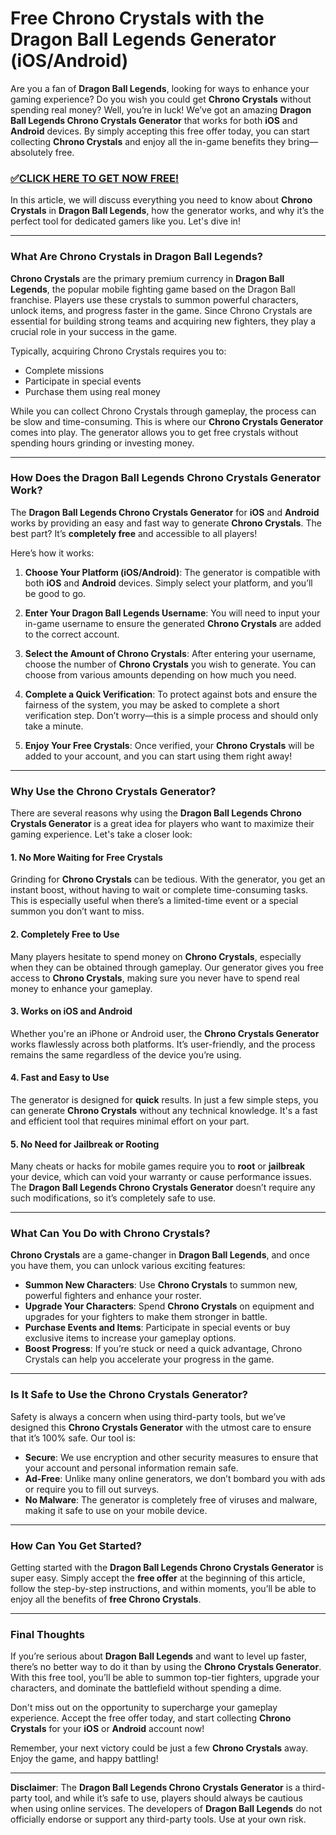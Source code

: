 # Free Chrono Crystals with the Dragon Ball Legends Generator (iOS/Android)

Are you a fan of **Dragon Ball Legends**, looking for ways to enhance your gaming experience? Do you wish you could get **Chrono Crystals** without spending real money? Well, you’re in luck! We’ve got an amazing **Dragon Ball Legends Chrono Crystals Generator** that works for both **iOS** and **Android** devices. By simply accepting this free offer today, you can start collecting **Chrono Crystals** and enjoy all the in-game benefits they bring—absolutely free.

### [✅CLICK HERE TO GET NOW FREE!](https://freeforyou.xyz/dragonball/legends/go/)

In this article, we will discuss everything you need to know about **Chrono Crystals** in **Dragon Ball Legends**, how the generator works, and why it’s the perfect tool for dedicated gamers like you. Let's dive in!

---

### What Are Chrono Crystals in Dragon Ball Legends?

**Chrono Crystals** are the primary premium currency in **Dragon Ball Legends**, the popular mobile fighting game based on the Dragon Ball franchise. Players use these crystals to summon powerful characters, unlock items, and progress faster in the game. Since Chrono Crystals are essential for building strong teams and acquiring new fighters, they play a crucial role in your success in the game.

Typically, acquiring Chrono Crystals requires you to:
- Complete missions
- Participate in special events
- Purchase them using real money

While you can collect Chrono Crystals through gameplay, the process can be slow and time-consuming. This is where our **Chrono Crystals Generator** comes into play. The generator allows you to get free crystals without spending hours grinding or investing money.

---

### How Does the Dragon Ball Legends Chrono Crystals Generator Work?

The **Dragon Ball Legends Chrono Crystals Generator** for **iOS** and **Android** works by providing an easy and fast way to generate **Chrono Crystals**. The best part? It’s **completely free** and accessible to all players!

Here’s how it works:

1. **Choose Your Platform (iOS/Android)**: 
   The generator is compatible with both **iOS** and **Android** devices. Simply select your platform, and you’ll be good to go.

2. **Enter Your Dragon Ball Legends Username**: 
   You will need to input your in-game username to ensure the generated **Chrono Crystals** are added to the correct account.

3. **Select the Amount of Chrono Crystals**: 
   After entering your username, choose the number of **Chrono Crystals** you wish to generate. You can choose from various amounts depending on how much you need.

4. **Complete a Quick Verification**: 
   To protect against bots and ensure the fairness of the system, you may be asked to complete a short verification step. Don’t worry—this is a simple process and should only take a minute.

5. **Enjoy Your Free Crystals**: 
   Once verified, your **Chrono Crystals** will be added to your account, and you can start using them right away!

---

### Why Use the Chrono Crystals Generator?

There are several reasons why using the **Dragon Ball Legends Chrono Crystals Generator** is a great idea for players who want to maximize their gaming experience. Let's take a closer look:

#### 1. **No More Waiting for Free Crystals**
Grinding for **Chrono Crystals** can be tedious. With the generator, you get an instant boost, without having to wait or complete time-consuming tasks. This is especially useful when there’s a limited-time event or a special summon you don’t want to miss.

#### 2. **Completely Free to Use**
Many players hesitate to spend money on **Chrono Crystals**, especially when they can be obtained through gameplay. Our generator gives you free access to **Chrono Crystals**, making sure you never have to spend real money to enhance your gameplay.

#### 3. **Works on iOS and Android**
Whether you're an iPhone or Android user, the **Chrono Crystals Generator** works flawlessly across both platforms. It’s user-friendly, and the process remains the same regardless of the device you’re using.

#### 4. **Fast and Easy to Use**
The generator is designed for **quick** results. In just a few simple steps, you can generate **Chrono Crystals** without any technical knowledge. It's a fast and efficient tool that requires minimal effort on your part.

#### 5. **No Need for Jailbreak or Rooting**
Many cheats or hacks for mobile games require you to **root** or **jailbreak** your device, which can void your warranty or cause performance issues. The **Dragon Ball Legends Chrono Crystals Generator** doesn’t require any such modifications, so it’s completely safe to use.

---

### What Can You Do with Chrono Crystals?

**Chrono Crystals** are a game-changer in **Dragon Ball Legends**, and once you have them, you can unlock various exciting features:

- **Summon New Characters**: Use **Chrono Crystals** to summon new, powerful fighters and enhance your roster.
- **Upgrade Your Characters**: Spend **Chrono Crystals** on equipment and upgrades for your fighters to make them stronger in battle.
- **Purchase Events and Items**: Participate in special events or buy exclusive items to increase your gameplay options.
- **Boost Progress**: If you’re stuck or need a quick advantage, Chrono Crystals can help you accelerate your progress in the game.

---

### Is It Safe to Use the Chrono Crystals Generator?

Safety is always a concern when using third-party tools, but we’ve designed this **Chrono Crystals Generator** with the utmost care to ensure that it’s 100% safe. Our tool is:

- **Secure**: We use encryption and other security measures to ensure that your account and personal information remain safe.
- **Ad-Free**: Unlike many online generators, we don’t bombard you with ads or require you to fill out surveys.
- **No Malware**: The generator is completely free of viruses and malware, making it safe to use on your mobile device.

---

### How Can You Get Started?

Getting started with the **Dragon Ball Legends Chrono Crystals Generator** is super easy. Simply accept the **free offer** at the beginning of this article, follow the step-by-step instructions, and within moments, you’ll be able to enjoy all the benefits of **free Chrono Crystals**.

---

### Final Thoughts

If you’re serious about **Dragon Ball Legends** and want to level up faster, there’s no better way to do it than by using the **Chrono Crystals Generator**. With this free tool, you’ll be able to summon top-tier fighters, upgrade your characters, and dominate the battlefield without spending a dime.

Don't miss out on the opportunity to supercharge your gameplay experience. Accept the free offer today, and start collecting **Chrono Crystals** for your **iOS** or **Android** account now!

Remember, your next victory could be just a few **Chrono Crystals** away. Enjoy the game, and happy battling! 

---

**Disclaimer**: The **Dragon Ball Legends Chrono Crystals Generator** is a third-party tool, and while it’s safe to use, players should always be cautious when using online services. The developers of **Dragon Ball Legends** do not officially endorse or support any third-party tools. Use at your own risk.
